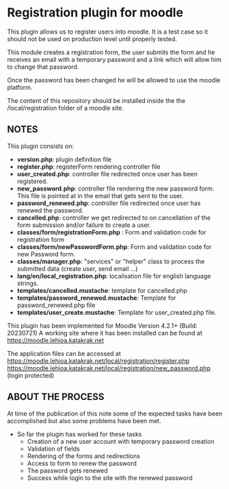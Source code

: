 # Registration plugin for moodle

This plugin allows us to register users into moodle. It is a test case so it should not be used on production level until properly tested.

This module creates a registration form, the user submits the form and he receives an email with a temporary password and a link which will allow him to change that password. 

Once the password has been changed he will be allowed to use the moodle platform.

The content of this repository should be installed inside the the /local/registration folder of a moodle site.


## NOTES

This plugin consists on:
- **version.php**: plugin definition file
- **register.php**: registerForm rendering controller file
- **user_created.php**: controller file redirected once user has been registered.
- **new_password.php**: controller file rendering the new password form. This file is pointed at in the email that gets sent to the user.
- **password_renewed.php**: controller file redirected once user has renewed the password.
- **cancelled.php**: controller we get redirected to on cancellation of the form submission and/or failure to create a user.
- **classes/form/registrationForm.php** : Form and validation code for registration form
- **classes/form/newPasswordForm.php**: Form and validation code for new Password form.
- **classes/manager.php**: "services" or "helper" class to process the submitted data (create user, send email ...)
- **lang/en/local_registration.php**: localisation file for english language strings.
- **templates/cancelled.mustache**: template for cancelled.php
- **templates/password_renewed.mustache**: Template for password_renewed.php file
- **templates/user_create.mustache**: Template for user_created.php file.

This plugin has been implemented for Moodle Version 4.2.1+ (Build: 20230721)
A working site where it has been installed can be found at https://moodle.lehioa.katakrak.net

The application files can be accessed at
https://moodle.lehioa.katakrak.net/local/registration/register.php
https://moodle.lehioa.katakrak.net/local/registration/new_password.php (login protected)

## ABOUT THE PROCESS

At time of the publication of this note some of the expected tasks have been accomplished but also some problems have been met.
- So far the plugin has worked for these tasks
    - Creation of a new user account with temporary password creation
    - Validation of fields
    - Rendering of the forms and redirections
    - Access to form to renew the password
    - The password gets renewed
    - Success while login to the site with the renewed password